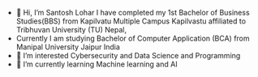 - 👋 Hi, I’m Santosh Lohar I have completed my 1st Bachelor of Business Studies(BBS) from Kapilvatu Multiple Campus Kapilvastu affiliated to Tribhuvan University (TU) Nepal,
- Currently I am studying Bachelor of Computer Application (BCA) from Manipal University Jaipur India 
- 👀 I’m interested Cybersecurity and Data Science and Programming
- 🌱 I’m currently learning Machine learning and AI
